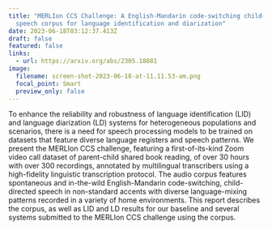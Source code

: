 ```yaml
---
title: "MERLIon CCS Challenge: A English-Mandarin code-switching child-directed
  speech corpus for language identification and diarization"
date: 2023-06-18T03:12:37.413Z
draft: false
featured: false
links:
  - url: https://arxiv.org/abs/2305.18881
image:
  filename: screen-shot-2023-06-18-at-11.11.53-am.png
  focal_point: Smart
  preview_only: false
---
```

To enhance the reliability and robustness of language identification (LID) and language diarization (LD) systems for heterogeneous populations and scenarios, there is a need for speech processing models to be trained on datasets that feature diverse language registers and speech patterns. We present the MERLIon CCS challenge, featuring a first-of-its-kind Zoom video call dataset of parent-child shared book reading, of over 30 hours with over 300 recordings, annotated by multilingual transcribers using a high-fidelity linguistic transcription protocol. The audio corpus features spontaneous and in-the-wild English-Mandarin code-switching, child-directed speech in non-standard accents with diverse language-mixing patterns recorded in a variety of home environments. This report describes the corpus, as well as LID and LD results for our baseline and several systems submitted to the MERLIon CCS challenge using the corpus.